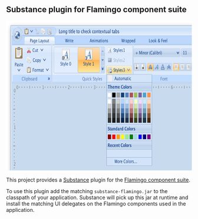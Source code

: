 ## Substance plugin for Flamingo component suite

<img src="https://raw.githubusercontent.com/kirill-grouchnikov/substance-flamingo/master/www/images/ribbon-blue.png" width="720" height="408" border=0>

This project provides a [Substance](https://github.com/kirill-grouchnikov/substance) plugin for the [Flamingo component suite](https://github.com/kirill-grouchnikov/flamingo).

To use this plugin add the matching `substance-flamingo.jar` to the classpath of your application. Substance will pick up this jar at runtime and install the matching UI delegates on the Flamingo components used in the application.
